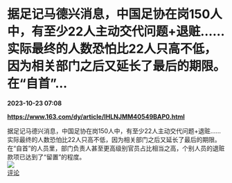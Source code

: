 # 据足记马德兴消息，中国足协在岗150人中，有至少22人主动交代问题+退赃……实际最终的人数恐怕比22人只高不低，因为相关部门之后又延长了最后的期限。在“自首”...

**2023-10-23 07:08**

**https://www.163.com/dy/article/IHLNJMM40549BAP0.html**

据足记马德兴消息，中国足协在岗150人中，有至少22人主动交代问题+退赃……实际最终的人数恐怕比22人只高不低，因为相关部门之后又延长了最后的期限。在“自首”的人员里，部门负责人甚至更高级别官员占比相当之高，个别人员的退赃款项已达到了“留置”的程度。  
![](https://img3.chouti.com/CHOUTI_231023_F303B2E94F344EF1A20EF3A06E3168C0.jpg)  
[评论](https://m.chouti.com/link/40373384)